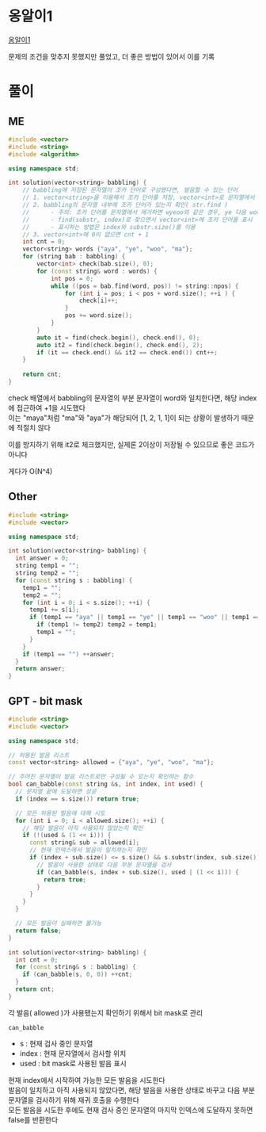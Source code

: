 # 옹알이1
[옹알이1](https://school.programmers.co.kr/learn/courses/30/lessons/120956)   

문제의 조건을 맞추지 못했지만 풀었고, 더 좋은 방법이 있어서 이를 기록   

# 풀이
## ME
```cpp
#include <vector>
#include <string>
#include <algorithm>

using namespace std;

int solution(vector<string> babbling) {
    // babbling에 저장된 문자열이 조카 단어로 구성됐다면, 발음할 수 있는 단어
    // 1. vector<string>을 이용해서 조카 단어를 저장, vector<int>로 문자열에서 조카 단어를 표시
    // 2. babbling의 문자열 내부에 조카 단어가 있는지 확인( str.find )
    //      - 주의: 조카 단어를 문자열에서 제거하면 wyeoo와 같은 경우, ye 다음 woo를 발음할 수 있게 한다
    //      - find(substr, index)로 찾으면서 vector<int>에 조카 단어를 표시
    //      - 표시하는 방법은 index와 substr.size()를 이용
    // 3. vector<int>에 0이 없으면 cnt + 1
    int cnt = 0;
    vector<string> words {"aya", "ye", "woo", "ma"};
    for (string bab : babbling) {
        vector<int> check(bab.size(), 0);
        for (const string& word : words) {
            int pos = 0;
            while ((pos = bab.find(word, pos)) != string::npos) {
                for (int i = pos; i < pos + word.size(); ++i ) {
                    check[i]++;
                }
                pos += word.size();
            }
        }
        auto it = find(check.begin(), check.end(), 0);
        auto it2 = find(check.begin(), check.end(), 2);
        if (it == check.end() && it2 == check.end()) cnt++;
    }
    
    return cnt;
}
```
check 배열에서 babbling의 문자열의 부분 문자열이 word와 일치한다면, 해당 index에 접근하여 +1을 시도했다   
이는 "maya"처럼 "ma"와 "aya"가 해당되어 [1, 2, 1, 1]이 되는 상황이 발생하기 때문에 적절치 않다   

이를 방지하기 위해 it2로 체크했지만, 실제론 2이상이 저장될 수 있으므로 좋은 코드가 아니다   

게다가 O(N^4)   

## Other
```cpp
#include <string>
#include <vector>

using namespace std;

int solution(vector<string> babbling) {
  int answer = 0;
  string temp1 = "";
  string temp2 = "";
  for (const string s : babbling) {
    temp1 = "";
    temp2 = "";
    for (int i = 0; i < s.size(); ++i) {
      temp1 += s[i];
      if (temp1 == "aya" || temp1 == "ye" || temp1 == "woo" || temp1 == "ma") {
        if (temp1 != temp2) temp2 = temp1;
        temp1 = "";
      }
    }
    if (temp1 == "") ++answer;
  }
  return answer;
}
```

## GPT - bit mask
```cpp
#include <string>
#include <vector>

using namespace std;

// 허용된 발음 리스트
const vector<string> allowed = {"aya", "ye", "woo", "ma"};

// 주어진 문자열이 발음 리스트로만 구성될 수 있는지 확인하는 함수
bool can_babble(const string &s, int index, int used) {
  // 문자열 끝에 도달하면 성공
  if (index == s.size()) return true;

  // 모든 허용된 발음에 대해 시도
  for (int i = 0; i < allowed.size(); ++i) {
    // 해당 발음이 아직 사용되지 않았는지 확인
    if (!(used & (1 << i))) {
      const string& sub = allowed[i];
      // 현재 인덱스에서 발음이 일치하는지 확인
      if (index + sub.size() <= s.size() && s.substr(index, sub.size()) == sub) {
        // 발음이 사용한 상태로 다음 부분 문자열을 검사
        if (can_babble(s, index + sub.size(), used | (1 << i))) {
          return true;
        }
      }
    }
  }

  // 모든 발음이 실패하면 불가능
  return false;
}

int solution(vector<string> babbling) {
  int cnt = 0;
  for (const string& s : babbling) {
    if (can_babble(s, 0, 0)) ++cnt;
  }
  return cnt;
}
```
각 발음( allowed )가 사용됐는지 확인하기 위해서 bit mask로 관리   

`can_babble`
- s : 현재 검사 중인 문자열
- index : 현재 문자열에서 검사할 위치
- used : bit mask로 사용된 발음 표시

현재 index에서 시작하여 가능한 모든 발음을 시도한다   
발음이 일치하고 아직 사용되지 않았다면, 해당 발음을 사용한 상태로 바꾸고 다음 부분 문자열을 검사하기 위해 재귀 호출을 수행한다   
모든 발음을 시도한 후에도 현재 검사 중인 문자열의 마지막 인덱스에 도달하지 못하면 false를 반환한다   
